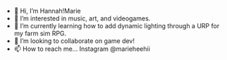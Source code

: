 - 👋 Hi, I’m Hannah!Marie
- 👀 I’m interested in music, art, and videogames.
- 🌱 I’m currently learning how to add dynamic lighting through a URP for my farm sim RPG.
- 💞️ I’m looking to collaborate on game dev!
- 📫 How to reach me... Instagram  @marieheehii

<!---
marieheehii/marieheehii is a ✨ special ✨ repository because its `README.md` (this file) appears on your GitHub profile.
You can click the Preview link to take a look at your changes.
--->

